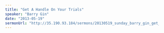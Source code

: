 ```yaml
---
title: "Get A Handle On Your Trials"
speaker: "Barry Gin"
date: "2013-05-19"
sermonUrl: "http://35.190.93.184/sermons/20130519_sunday_barry_gin_get_a_handle_on_your_trials.mp3"
---
```

